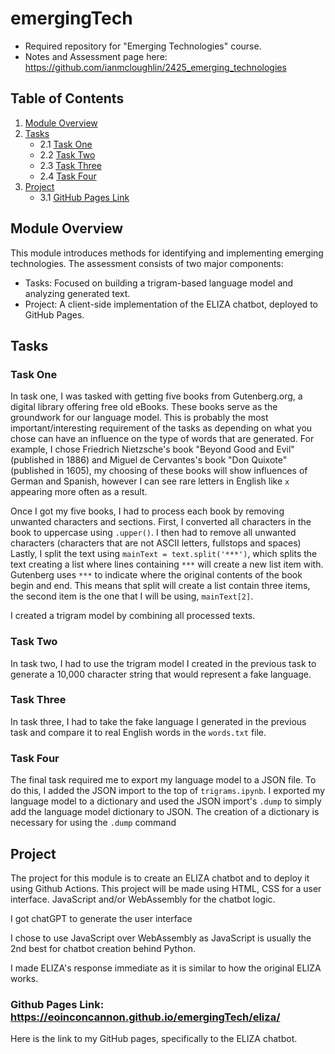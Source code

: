 # emergingTech
- Required repository for "Emerging Technologies" course.
- Notes and Assessment page here: https://github.com/ianmcloughlin/2425_emerging_technologies

## Table of Contents
1. [Module Overview](#module-overview)
2. [Tasks](#tasks)
    - 2.1 [Task One](#task-one)
    - 2.2 [Task Two](#task-two)
    - 2.3 [Task Three](#task-three)
    - 2.4 [Task Four](#task-four)
3. [Project](#project)
    - 3.1 [GitHub Pages Link](https://eoinconcannon.github.io/emergingTech/eliza/)


## Module Overview
This module introduces methods for identifying and implementing emerging technologies. The assessment consists of two major components:
- Tasks: Focused on building a trigram-based language model and analyzing generated text.
- Project: A client-side implementation of the ELIZA chatbot, deployed to GitHub Pages.

## Tasks
### Task One
In task one, I was tasked with getting five books from Gutenberg.org, a digital library offering free old eBooks. These books serve as the groundwork for our language model. This is probably the most important/interesting requirement of the tasks as depending on what you chose can have an influence on the type of words that are generated. For example, I chose Friedrich Nietzsche's book "Beyond Good and Evil" (published in 1886) and Miguel de Cervantes's book "Don Quixote" (published in 1605), my choosing of these books will show influences of German and Spanish, however I can see rare letters in English like `x` appearing more often as a result.

Once I got my five books, I had to process each book by removing unwanted characters and sections. First, I converted all characters in the book to uppercase using `.upper()`. I then had to remove all unwanted characters (characters that are not ASCII letters, fullstops and spaces)  Lastly, I split the text using `mainText = text.split('***')`, which splits the text creating a list where lines containing `***` will create a new list item with. Gutenberg uses `***` to indicate where the original contents of the book begin and end. This means that split will create a list contain three items, the second item is the one that I will be using, `mainText[2]`.

I created a trigram model by combining all processed texts.

### Task Two
In task two, I had to use the trigram model I created in the previous task to generate a 10,000 character string that would represent a fake language.

### Task Three
In task three, I had to take the fake language I generated in the previous task and compare it to real English words in the `words.txt` file.

### Task Four
The final task required me to export my language model to a JSON file. To do this, I added the JSON import to the top of `trigrams.ipynb`. I exported my language model to a dictionary and used the JSON import's `.dump` to simply add the language model dictionary to JSON. The creation of a dictionary is necessary for using the `.dump` command

## Project
The project for this module is to create an ELIZA chatbot and to deploy it using Github Actions.
This project will be made using HTML, CSS for a user interface. JavaScript and/or WebAssembly for the chatbot logic.

I got chatGPT to generate the user interface

I chose to use JavaScript over WebAssembly as JavaScript is usually the 2nd best for chatbot creation behind Python.

I made ELIZA's response immediate as it is similar to how the original ELIZA works.

### Github Pages Link: https://eoinconcannon.github.io/emergingTech/eliza/
Here is the link to my GitHub pages, specifically to the ELIZA chatbot.
